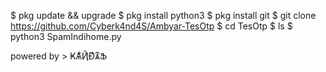 $ pkg update && upgrade
$ pkg install python3
$ pkg install git
$ git clone https://github.com/Cyberk4nd4S/Ambyar-TesOtp
$ cd TesOtp
$ ls
$ python3 SpamIndihome.py

powered by > ҜѦ͋ҊͥĐͣѧͫՖ
